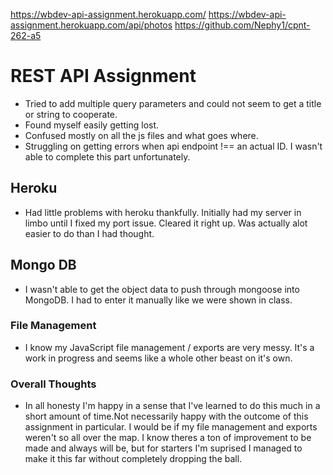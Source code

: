https://wbdev-api-assignment.herokuapp.com/
https://wbdev-api-assignment.herokuapp.com/api/photos
https://github.com/Nephy1/cpnt-262-a5

# REST API Assignment 

- Tried to add multiple query parameters and could not seem to get a title or string to cooperate.
- Found myself easily getting lost.
- Confused mostly on all the js files and what goes where.
- Struggling on getting errors when api endpoint !== an actual ID. I wasn't able to complete this part unfortunately.

## Heroku
- Had little problems with heroku thankfully. Initially had my server in limbo until I fixed my port issue. Cleared it right up. Was actually alot easier to do than I had thought.

## Mongo DB
- I wasn't able to get the object data to push through mongoose into MongoDB. I had to enter it manually like we were shown in class.

### File Management
- I know my JavaScript file management / exports are very messy. It's a work in progress and seems like a whole other beast on it's own.

### Overall Thoughts
- In all honesty I'm happy in a sense that I've learned to do this much in a short amount of time.Not necessarily happy with the outcome of this assignment in particular. I would be if my file management and exports weren't so all over the map. I know theres a ton of improvement to be made and always will be, but for starters I'm suprised I managed to make it this far without completely dropping the ball. 
